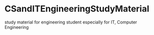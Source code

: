 # CSandITEngineeringStudyMaterial
study material for engineering student especially for IT, Computer Engineering

